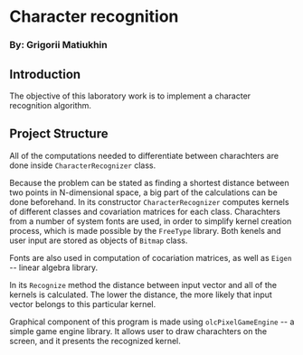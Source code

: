 # Character recognition
### By: Grigorii Matiukhin 

## Introduction
The objective of this laboratory work is to implement a character recognition algorithm.

## Project Structure
All of the computations needed to differentiate between charachters are done inside `CharacterRecognizer` class.

Because the problem can be stated as finding a shortest distance between two points in N-dimensional space, a big part of the calculations can be done beforehand. In its constructor `CharacterRecognizer` computes kernels of different classes and covariation matrices for each class. Charachters from a number of system fonts are used, in order to simplify kernel creation process, which is made possible by the `FreeType` library. Both kenels and user input are stored as objects of `Bitmap` class.

Fonts are also used in computation of cocariation matrices, as well as `Eigen` -- linear algebra library.

In its `Recognize` method the distance between input vector and all of the kernels is calculated. The lower the distance, the more likely that input vector belongs to this particular kernel.

Graphical component of this program is made using `olcPixelGameEngine` -- a simple game engine library. It allows user to draw charachters on the screen, and it presents the recognized kernel.
